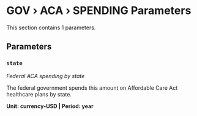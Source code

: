 # GOV › ACA › SPENDING Parameters

This section contains 1 parameters.

## Parameters

### `state`
*Federal ACA spending by state*

The federal government spends this amount on Affordable Care Act healthcare plans by state.

**Unit: currency-USD | Period: year**

